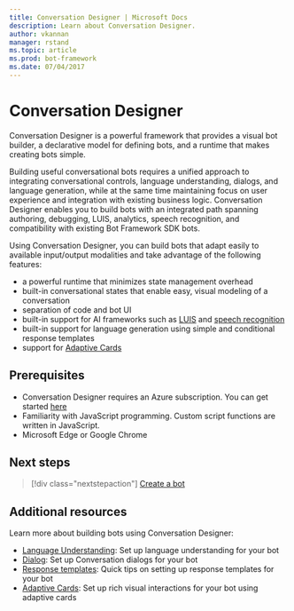 ```yaml
---
title: Conversation Designer | Microsoft Docs
description: Learn about Conversation Designer.
author: vkannan
manager: rstand
ms.topic: article
ms.prod: bot-framework
ms.date: 07/04/2017
---
```

# Conversation Designer

Conversation Designer is a powerful framework that provides a visual bot builder, a declarative model for defining bots, and a runtime that makes creating bots simple.

Building useful conversational bots requires a unified approach to integrating conversational controls, language understanding, dialogs, and language generation, while at the same time maintaining focus on user experience and integration with existing business logic. Conversation Designer enables you to build bots with an integrated path spanning authoring, debugging, LUIS, analytics, speech recognition, and compatibility with existing Bot Framework SDK bots.

Using Conversation Designer, you can build bots that adapt easily to available input/output modalities and take advantage of the following features: 

- a powerful runtime that minimizes state management overhead
- built-in conversational states that enable easy, visual modeling of a conversation
- separation of code and bot UI
- built-in support for AI frameworks such as <a href="http://luis.ai" target="_blank">LUIS</a> and <a href="https://www.microsoft.com/cognitive-services/en-us/speech-api" target="_blank">speech recognition</a>
- built-in support for language generation using simple and conditional response templates
- support for [Adaptive Cards](conversation-designer-adaptive-cards.md)

## Prerequisites

- Conversation Designer requires an Azure subscription. You can get started <a href="https://azure.microsoft.com/en-us/" target="_blank">here</a>
- Familiarity with JavaScript programming. Custom script functions are written in JavaScript.
- Microsoft Edge or Google Chrome

## Next steps
> [!div class="nextstepaction"]
> [Create a bot](conversation-designer-create-bot.md)

## Additional resources
Learn more about building bots using Conversation Designer:
- [Language Understanding](conversation-designer-luis.md): Set up language understanding for your bot
- [Dialog](conversation-designer-dialogs.md): Set up Conversation dialogs for your bot
- [Response templates](conversation-designer-response-templates.md): Quick tips on setting up response templates for your bot
- [Adaptive Cards](conversation-designer-adaptive-cards.md): Set up rich visual interactions for your bot using adaptive cards
